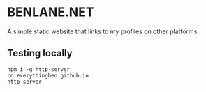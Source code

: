 # BENLANE.NET

A simple static website that links to my profiles on other platforms.

## Testing locally

```
npm i -g http-server
cd everythingben.github.io
http-server
```
